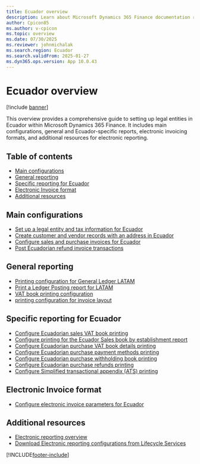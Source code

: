 ```yaml
---
title: Ecuador overview
description: Learn about Microsoft Dynamics 365 Finance documentation resources for Ecuador, including links that direct to resources about electronic invoicing. 
author: Cpicon85
ms.author: v-cpicon
ms.topic: overview
ms.date: 07/30/2025
ms.reviewer: johnmichalak
ms.search.region: Ecuador
ms.search.validFrom: 2025-01-27
ms.dyn365.ops.version: App 10.0.43
---
```


# Ecuador overview

[!include [banner](../../includes/banner.md)]

This overview provides a comprehensive guide to setting up legal entities in Ecuador within Microsoft Dynamics 365 Finance. It includes main configurations, general and Ecuador-specific reports, electronic invoicing formats, and additional resources for electronic reporting.

## Table of contents

- [Main configurations](#main-configurations)
- [General reporting](#general-reporting)
- [Specific reporting for Ecuador](#specific-reporting-for-ecuador)
- [Electronic Invoice format](#electronic-invoice-format)
- [Additional resources](#additional-resources)

## Main configurations

- [Set up a legal entity and tax information for Ecuador](ltm-Set-up-legal-entity-and-tax-Ecuador.md)
- [Create customer and vendor records with an address in Ecuador](ltm-create-customer-and-vendor-Ecuador.md)
- [Configure sales and purchase invoices for Ecuador](ltm-Configure-invoices-Ecuador.md)
- [Post Ecuadorian refund invoice transactions](ltm-Ecuadorian-refund-invoice.md)

## General reporting 
- [Printing configuration for General Ledger LATAM](ltm-general-ledger.md)
- [Print a Ledger Posting report for LATAM](ltm-ledger-posting-report.md)
- [VAT book printing configuration](ltm-vat-book.md)
- [printing configuration for invoice layout](ltm-invoice-layout-print.md)

## Specific reporting for Ecuador
- [Configure Ecuadorian sales VAT book printing](ltm-Ecaudor-sales-vat-book.md)
- [Configure printing for the Ecuador Sales book by establishment report](ltm-Ecuador-sales-book-establishment.md)
- [Configure Ecuadorian purchase VAT book details printing](ltm-Ecuador-purchase-vat-book-report.md)
- [Configure Ecuadorian purchase payment methods printing](ltm-Ecuador-purchase-payment-methods.md)
- [Configure Ecuadorian purchase withholding book printing](ltm-Ecuador-purchase-withholdings.md)
- [Configure Ecuadorian purchase refunds printing](ltm-Ecuador-purchase-refunds-report.md)
- [Configure Simplified transactional appendix (ATS) printing](ltm-Ecuador-ATS-report.md)

## Electronic Invoice format
- [Configure electronic invoice parameters for Ecuador](ltm-ecuador-conf-electronic-invoice.md)


## Additional resources

- [Electronic reporting overview](../../../fin-ops-core/dev-itpro/analytics/general-electronic-reporting.md)
- [Download Electronic reporting configurations from Lifecycle Services](../../../fin-ops-core/dev-itpro/analytics/download-electronic-reporting-configuration-lcs.md)

[!INCLUDE[footer-include](../../../includes/footer-banner.md)]

